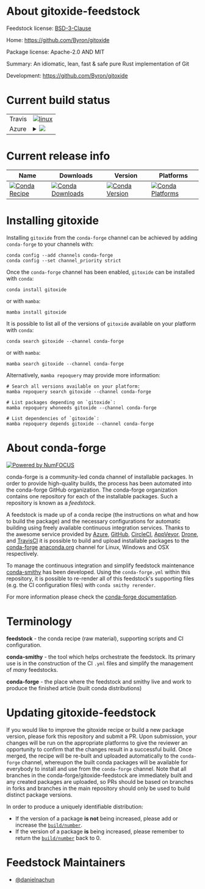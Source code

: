 About gitoxide-feedstock
========================

Feedstock license: [BSD-3-Clause](https://github.com/conda-forge/gitoxide-feedstock/blob/main/LICENSE.txt)

Home: https://github.com/Byron/gitoxide

Package license: Apache-2.0 AND MIT

Summary: An idiomatic, lean, fast & safe pure Rust implementation of Git

Development: https://github.com/Byron/gitoxide

Current build status
====================


<table><tr>
    <td>Travis</td>
    <td>
      <a href="https://app.travis-ci.com/conda-forge/gitoxide-feedstock">
        <img alt="linux" src="https://img.shields.io/travis/com/conda-forge/gitoxide-feedstock/main.svg?label=Linux">
      </a>
    </td>
  </tr>
    
  <tr>
    <td>Azure</td>
    <td>
      <details>
        <summary>
          <a href="https://dev.azure.com/conda-forge/feedstock-builds/_build/latest?definitionId=23682&branchName=main">
            <img src="https://dev.azure.com/conda-forge/feedstock-builds/_apis/build/status/gitoxide-feedstock?branchName=main">
          </a>
        </summary>
        <table>
          <thead><tr><th>Variant</th><th>Status</th></tr></thead>
          <tbody><tr>
              <td>linux_64</td>
              <td>
                <a href="https://dev.azure.com/conda-forge/feedstock-builds/_build/latest?definitionId=23682&branchName=main">
                  <img src="https://dev.azure.com/conda-forge/feedstock-builds/_apis/build/status/gitoxide-feedstock?branchName=main&jobName=linux&configuration=linux%20linux_64_" alt="variant">
                </a>
              </td>
            </tr><tr>
              <td>linux_aarch64</td>
              <td>
                <a href="https://dev.azure.com/conda-forge/feedstock-builds/_build/latest?definitionId=23682&branchName=main">
                  <img src="https://dev.azure.com/conda-forge/feedstock-builds/_apis/build/status/gitoxide-feedstock?branchName=main&jobName=linux&configuration=linux%20linux_aarch64_" alt="variant">
                </a>
              </td>
            </tr><tr>
              <td>linux_ppc64le</td>
              <td>
                <a href="https://dev.azure.com/conda-forge/feedstock-builds/_build/latest?definitionId=23682&branchName=main">
                  <img src="https://dev.azure.com/conda-forge/feedstock-builds/_apis/build/status/gitoxide-feedstock?branchName=main&jobName=linux&configuration=linux%20linux_ppc64le_" alt="variant">
                </a>
              </td>
            </tr><tr>
              <td>osx_64</td>
              <td>
                <a href="https://dev.azure.com/conda-forge/feedstock-builds/_build/latest?definitionId=23682&branchName=main">
                  <img src="https://dev.azure.com/conda-forge/feedstock-builds/_apis/build/status/gitoxide-feedstock?branchName=main&jobName=osx&configuration=osx%20osx_64_" alt="variant">
                </a>
              </td>
            </tr><tr>
              <td>osx_arm64</td>
              <td>
                <a href="https://dev.azure.com/conda-forge/feedstock-builds/_build/latest?definitionId=23682&branchName=main">
                  <img src="https://dev.azure.com/conda-forge/feedstock-builds/_apis/build/status/gitoxide-feedstock?branchName=main&jobName=osx&configuration=osx%20osx_arm64_" alt="variant">
                </a>
              </td>
            </tr><tr>
              <td>win_64</td>
              <td>
                <a href="https://dev.azure.com/conda-forge/feedstock-builds/_build/latest?definitionId=23682&branchName=main">
                  <img src="https://dev.azure.com/conda-forge/feedstock-builds/_apis/build/status/gitoxide-feedstock?branchName=main&jobName=win&configuration=win%20win_64_" alt="variant">
                </a>
              </td>
            </tr>
          </tbody>
        </table>
      </details>
    </td>
  </tr>
</table>

Current release info
====================

| Name | Downloads | Version | Platforms |
| --- | --- | --- | --- |
| [![Conda Recipe](https://img.shields.io/badge/recipe-gitoxide-green.svg)](https://anaconda.org/conda-forge/gitoxide) | [![Conda Downloads](https://img.shields.io/conda/dn/conda-forge/gitoxide.svg)](https://anaconda.org/conda-forge/gitoxide) | [![Conda Version](https://img.shields.io/conda/vn/conda-forge/gitoxide.svg)](https://anaconda.org/conda-forge/gitoxide) | [![Conda Platforms](https://img.shields.io/conda/pn/conda-forge/gitoxide.svg)](https://anaconda.org/conda-forge/gitoxide) |

Installing gitoxide
===================

Installing `gitoxide` from the `conda-forge` channel can be achieved by adding `conda-forge` to your channels with:

```
conda config --add channels conda-forge
conda config --set channel_priority strict
```

Once the `conda-forge` channel has been enabled, `gitoxide` can be installed with `conda`:

```
conda install gitoxide
```

or with `mamba`:

```
mamba install gitoxide
```

It is possible to list all of the versions of `gitoxide` available on your platform with `conda`:

```
conda search gitoxide --channel conda-forge
```

or with `mamba`:

```
mamba search gitoxide --channel conda-forge
```

Alternatively, `mamba repoquery` may provide more information:

```
# Search all versions available on your platform:
mamba repoquery search gitoxide --channel conda-forge

# List packages depending on `gitoxide`:
mamba repoquery whoneeds gitoxide --channel conda-forge

# List dependencies of `gitoxide`:
mamba repoquery depends gitoxide --channel conda-forge
```


About conda-forge
=================

[![Powered by
NumFOCUS](https://img.shields.io/badge/powered%20by-NumFOCUS-orange.svg?style=flat&colorA=E1523D&colorB=007D8A)](https://numfocus.org)

conda-forge is a community-led conda channel of installable packages.
In order to provide high-quality builds, the process has been automated into the
conda-forge GitHub organization. The conda-forge organization contains one repository
for each of the installable packages. Such a repository is known as a *feedstock*.

A feedstock is made up of a conda recipe (the instructions on what and how to build
the package) and the necessary configurations for automatic building using freely
available continuous integration services. Thanks to the awesome service provided by
[Azure](https://azure.microsoft.com/en-us/services/devops/), [GitHub](https://github.com/),
[CircleCI](https://circleci.com/), [AppVeyor](https://www.appveyor.com/),
[Drone](https://cloud.drone.io/welcome), and [TravisCI](https://travis-ci.com/)
it is possible to build and upload installable packages to the
[conda-forge](https://anaconda.org/conda-forge) [anaconda.org](https://anaconda.org/)
channel for Linux, Windows and OSX respectively.

To manage the continuous integration and simplify feedstock maintenance
[conda-smithy](https://github.com/conda-forge/conda-smithy) has been developed.
Using the ``conda-forge.yml`` within this repository, it is possible to re-render all of
this feedstock's supporting files (e.g. the CI configuration files) with ``conda smithy rerender``.

For more information please check the [conda-forge documentation](https://conda-forge.org/docs/).

Terminology
===========

**feedstock** - the conda recipe (raw material), supporting scripts and CI configuration.

**conda-smithy** - the tool which helps orchestrate the feedstock.
                   Its primary use is in the construction of the CI ``.yml`` files
                   and simplify the management of *many* feedstocks.

**conda-forge** - the place where the feedstock and smithy live and work to
                  produce the finished article (built conda distributions)


Updating gitoxide-feedstock
===========================

If you would like to improve the gitoxide recipe or build a new
package version, please fork this repository and submit a PR. Upon submission,
your changes will be run on the appropriate platforms to give the reviewer an
opportunity to confirm that the changes result in a successful build. Once
merged, the recipe will be re-built and uploaded automatically to the
`conda-forge` channel, whereupon the built conda packages will be available for
everybody to install and use from the `conda-forge` channel.
Note that all branches in the conda-forge/gitoxide-feedstock are
immediately built and any created packages are uploaded, so PRs should be based
on branches in forks and branches in the main repository should only be used to
build distinct package versions.

In order to produce a uniquely identifiable distribution:
 * If the version of a package **is not** being increased, please add or increase
   the [``build/number``](https://docs.conda.io/projects/conda-build/en/latest/resources/define-metadata.html#build-number-and-string).
 * If the version of a package **is** being increased, please remember to return
   the [``build/number``](https://docs.conda.io/projects/conda-build/en/latest/resources/define-metadata.html#build-number-and-string)
   back to 0.

Feedstock Maintainers
=====================

* [@danielnachun](https://github.com/danielnachun/)

